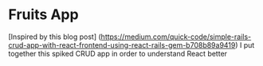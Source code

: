 # Fruits App

[Inspired by this blog post] (https://medium.com/quick-code/simple-rails-crud-app-with-react-frontend-using-react-rails-gem-b708b89a9419) I put together this spiked CRUD app in order to understand React better
